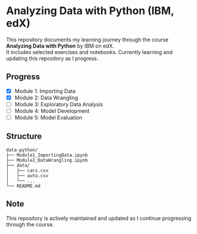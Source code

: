 
# Analyzing Data with Python (IBM, edX)

This repository documents my learning journey through the course **Analyzing Data with Python** by IBM on edX.  
It includes selected exercises and notebooks. Currently learning and updating this repository as I progress.

## Progress

- [x] Module 1: Importing Data
- [x] Module 2: Data Wrangling
- [ ] Module 3: Exploratory Data Analysis
- [ ] Module 4: Model Development
- [ ] Module 5: Model Evaluation

## Structure

```
data-python/
├── Module1_ImportingData.ipynb
├── Module2_DataWrangling.ipynb
├── data/
│   ├── cars.csv
│   ├── auto.csv
│   └── ...
└── README.md
```

## Note

This repository is actively maintained and updated as I continue progressing through the course.

